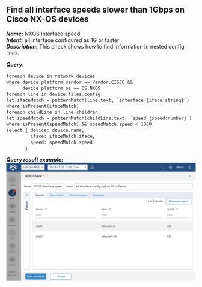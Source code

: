 ## Find all interface speeds slower than 1Gbps on Cisco NX-OS devices

***Name:*** NXOS Interface speed  
***Intent:*** all interface configured as 1G or faster  
***Description:*** This check shows how to find information in nested config lines.  

***Query:***
```
foreach device in network.devices
where device.platform.vendor == Vendor.CISCO &&
      device.platform.os == OS.NXOS
foreach line in device.files.config
let ifaceMatch = patternMatch(line.text, `interface {iface:string}`)
where isPresent(ifaceMatch)
foreach childLine in line.children
let speedMatch = patternMatch(childLine.text, `speed {speed:number}`)
where isPresent(speedMatch) && speedMatch.speed < 1000
select { device: device.name,
         iface: ifaceMatch.iface,
         speed: speedMatch.speed
       }
```

***Query result example:***
![In-App NQE Checks Interface Speed](/images/in-app-nqe-checks-example-nxos-interface-speed.png?width=800px&classes=shadow)
